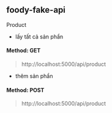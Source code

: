 ## foody-fake-api

Product
- lấy tất cả sản phẩn
#### Method: GET
> http://localhost:5000/api/product

- thêm sản phẩn
#### Method: POST
> http://localhost:5000/api/product

